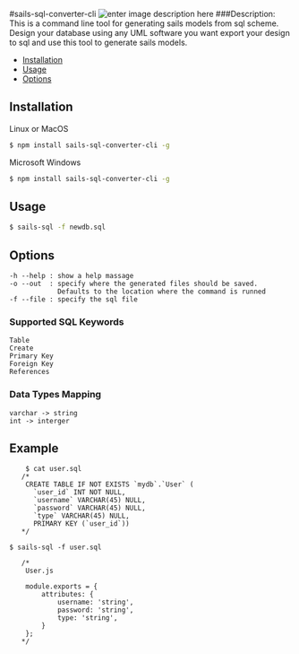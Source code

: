 #sails-sql-converter-cli
![enter image description here](http://sailsjs.org/images/bkgd_squiddy.png)
###Description:
This is a command line tool for generating sails models from sql scheme.
Design your database using any UML software you want export your design
to sql and use this tool to generate sails models.

- [Installation](#installation)
- [Usage](#usage)
- [Options](#options)


## Installation ##

Linux or MacOS

```bash
$ npm install sails-sql-converter-cli -g
```

Microsoft Windows

```bash
$ npm install sails-sql-converter-cli -g
```

## Usage ##

```bash
$ sails-sql -f newdb.sql
```

## Options ##
```
-h --help : show a help massage
-o --out  : specify where the generated files should be saved.
            Defaults to the location where the command is runned
-f --file : specify the sql file
````
### Supported SQL Keywords
```
Table
Create
Primary Key
Foreign Key
References
```
### Data Types Mapping
```
varchar -> string
int -> interger
```



## Example

````
    $ cat user.sql
   /*
    CREATE TABLE IF NOT EXISTS `mydb`.`User` (
      `user_id` INT NOT NULL,
      `username` VARCHAR(45) NULL,
      `password` VARCHAR(45) NULL,
      `type` VARCHAR(45) NULL,
      PRIMARY KEY (`user_id`))
   */

$ sails-sql -f user.sql

   /*
    User.js

    module.exports = {
        attributes: {
            username: 'string',
            password: 'string',
            type: 'string',
        }
    };
   */
````

